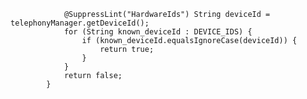                 @SuppressLint("HardwareIds") String deviceId = telephonyManager.getDeviceId();
                for (String known_deviceId : DEVICE_IDS) {
                    if (known_deviceId.equalsIgnoreCase(deviceId)) {
                        return true;
                    }
                }
                return false;
            }